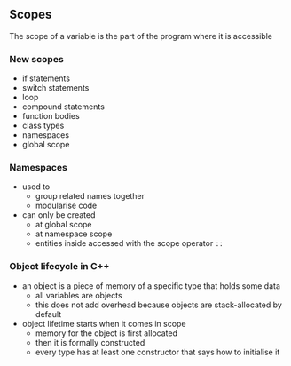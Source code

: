 ## Scopes

The scope of a variable is the part of the program where it is accessible

### New scopes
- if statements
- switch statements
- loop
- compound statements
- function bodies
- class types
- namespaces
- global scope

### Namespaces
- used to
  - group related names together
  - modularise code
- can only be created 
  - at global scope
  - at namespace scope
  - entities inside accessed with the scope operator `::`

### Object lifecycle in C++
- an object is a piece of memory of a specific type that holds some data
  - all variables are objects
  - this does not add overhead because objects are stack-allocated by default
- object lifetime starts when it comes in scope
  - memory for the object is first allocated
  - then it is formally constructed
  - every type has at least one constructor that says how to initialise it
